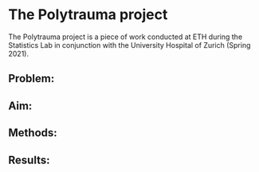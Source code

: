 # The Polytrauma project

The Polytrauma project is a piece of work conducted at ETH during the Statistics Lab in conjunction with the University Hospital of Zurich (Spring 2021).

## Problem:

## Aim:

## Methods:

## Results:
